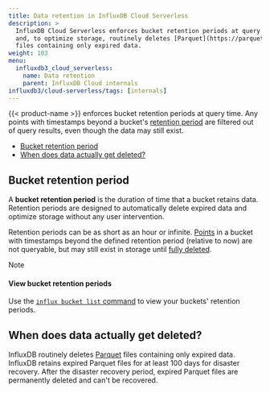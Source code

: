```yaml
---
title: Data retention in InfluxDB Cloud Serverless
description: >
  InfluxDB Cloud Serverless enforces bucket retention periods at query time
  and, to optimize storage, routinely deletes [Parquet](https://parquet.apache.org/)
  files containing only expired data.
weight: 103
menu:
  influxdb3_cloud_serverless:
    name: Data retention
    parent: InfluxDB Cloud internals
influxdb3/cloud-serverless/tags: [internals]
---
```


{{< product-name >}} enforces bucket retention periods at query time.
Any points with timestamps beyond a bucket's [retention period](#bucket-retention-period)
are filtered out of query results, even though the data may still exist.

- [Bucket retention period](#bucket-retention-period)
- [When does data actually get deleted?](#when-does-data-actually-get-deleted)

## Bucket retention period

A **bucket retention period** is the duration of time that a bucket retains data.
Retention periods are designed to automatically delete expired data and optimize
storage without any user intervention.

Retention periods can be as short as an hour or infinite.
[Points](/influxdb3/cloud-serverless/reference/glossary/#point) in a bucket with
timestamps beyond the defined retention period (relative to now) are not queryable,
but may still exist in storage until [fully deleted](#when-does-data-actually-get-deleted).

> [!Note]
> #### View bucket retention periods
> 
> Use the [`influx bucket list` command](/influxdb3/cloud-serverless/reference/cli/influx/bucket/list/)
> to view your buckets' retention periods.

## When does data actually get deleted?

InfluxDB routinely deletes [Parquet](https://parquet.apache.org/) files containing only expired data.
InfluxDB retains expired Parquet files for at least 100 days for disaster recovery.
After the disaster recovery period, expired Parquet files are permanently deleted
and can't be recovered.
